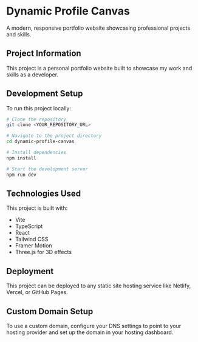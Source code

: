 
# Dynamic Profile Canvas

A modern, responsive portfolio website showcasing professional projects and skills.

## Project Information

This project is a personal portfolio website built to showcase my work and skills as a developer.

## Development Setup

To run this project locally:

```sh
# Clone the repository
git clone <YOUR_REPOSITORY_URL>

# Navigate to the project directory
cd dynamic-profile-canvas

# Install dependencies
npm install

# Start the development server
npm run dev
```

## Technologies Used

This project is built with:

- Vite
- TypeScript
- React
- Tailwind CSS
- Framer Motion
- Three.js for 3D effects

## Deployment

This project can be deployed to any static site hosting service like Netlify, Vercel, or GitHub Pages.

## Custom Domain Setup

To use a custom domain, configure your DNS settings to point to your hosting provider and set up the domain in your hosting dashboard.

